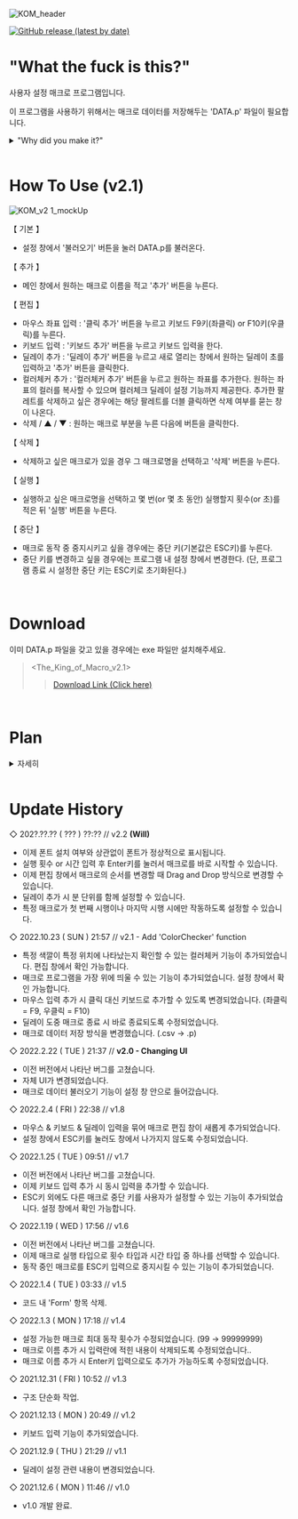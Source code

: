 ![KOM_header](https://user-images.githubusercontent.com/64591335/155003398-f30bfcc2-39b7-48e3-b4b2-e9b18a357fe2.png)

<a href = "https://github.com/Yoon-men/The_King_of_Macro/releases/tag/v2.0"><img alt="GitHub release (latest by date)" src="https://img.shields.io/github/v/release/Yoon-men/The_King_of_Macro?color=b461f2&logo=github"></a>

# "What the fuck is this?"
사용자 설정 매크로 프로그램입니다.

이 프로그램을 사용하기 위해서는 매크로 데이터를 저장해두는 'DATA.p' 파일이 필요합니다.
<details>
  <summary>"Why did you make it?"</summary>

  ![image](https://user-images.githubusercontent.com/64591335/165354839-8295c95e-883f-4a39-bf61-60a75ef76e65.png)
  
  ![image](https://user-images.githubusercontent.com/64591335/165355482-82fbd3ab-8f5b-4fcc-a0aa-99e7304302db.png)
  
  레바의 모험 하려고 만들었습니다.
  
  스킬을 쓰려면 '무색 큐브 조각'이라는 아이템이 많이 필요한데,
  
  손으로 일일이 한 번씩 클릭해가며 사기가 너무 귀찮아서 The_King_of_Macro를 만들게 되었습니다.
</details>

<br>

# How To Use (v2.1)
![KOM_v2 1_mockUp](https://user-images.githubusercontent.com/64591335/195372144-15598ea2-3e1a-4bb2-bca4-1391389d3989.png)


【 기본 】
- 설정 창에서 '불러오기' 버튼을 눌러 DATA.p를 불러온다.

【 추가 】
- 메인 창에서 원하는 매크로 이름을 적고 '추가' 버튼을 누른다.

【 편집 】
- 마우스 좌표 입력 : '클릭 추가' 버튼을 누르고 키보드 F9키(좌클릭) or F10키(우클릭)를 누른다.
- 키보드 입력 : '키보드 추가' 버튼을 누르고 키보드 입력을 한다.
- 딜레이 추가 : '딜레이 추가' 버튼을 누르고 새로 열리는 창에서 원하는 딜레이 초를 입력하고 '추가' 버튼을 클릭한다.
- 컬러체커 추가 : '컬러체커 추가' 버튼을 누르고 원하는 좌표를 추가한다. 원하는 좌표의 컬러를 복사할 수 있으며 컬러체크 딜레이 설정 기능까지 제공한다. 추가한 팔레트를 삭제하고 싶은 경우에는 해당 팔레트를 더블 클릭하면 삭제 여부를 묻는 창이 나온다.
- 삭제 / ▲ / ▼ : 원하는 매크로 부분을 누른 다음에 버튼을 클릭한다.

【 삭제 】
- 삭제하고 싶은 매크로가 있을 경우 그 매크로명을 선택하고 '삭제' 버튼을 누른다.

【 실행 】
- 실행하고 싶은 매크로명을 선택하고 몇 번(or 몇 초 동안) 실행할지 횟수(or 초)를 적은 뒤 '실행' 버튼을 누른다.

【 중단 】
- 매크로 동작 중 중지시키고 싶을 경우에는 중단 키(기본값은 ESC키)를 누른다.
- 중단 키를 변경하고 싶을 경우에는 프로그램 내 설정 창에서 변경한다. (단, 프로그램 종료 시 설정한 중단 키는 ESC키로 초기화된다.)

<br>

# Download
이미 DATA.p 파일을 갖고 있을 경우에는 exe 파일만 설치해주세요.
> <The_King_of_Macro_v2.1>
>> <a href = "https://github.com/Yoon-men/The_King_of_Macro/releases/tag/v2.1">Download Link (Click here)</a>

<br>

# Plan
<details>
<summary>자세히</summary>

- [x] 마우스 입력 추가
- [x] 실행 간격 설정 추가
- [x] 딜레이 설정 관련 변경
- [x] 키보드 입력 추가
- [x] 매크로 동작 중 중지 기능 추가
- [x] 매크로 실행 방법 선택지 추가 ex) 몇 분 동안 실행 or 몇 번 실행
- [x] 키보드 동시 입력 기능 
- [x] 매크로 동작 중 중지 키 사용자 설정 기능 추가
- [x] 설정 창에서 ESC키를 눌러도 나가지지 않도록 변경
- [x] 마우스 좌클릭, 우클릭 구분해서 저장하는 기능 추가
- [x] 매크로 편집 기능('마우스 클릭, 키보드 입력, 딜레이 추가' 통합 기능) 추가
- [x] 각 매크로 사이사이 딜레이 설정 가능토록(편집 창에서)
- [x] 특정 매크로키 삭제 기능 추가(편집 창에서)
- [x] 불러오기 기능 setting UI 내부로 이동
- [x] 자체 UI 변경(mainUI, settingUI, editUI, addDelayUI 총 4종)
- [x] 선택한 매크로가 없을 때 Up, Down 버튼이 동작하지 않도록 조치
- [x] settingUI에 '매크로 프로그램을 가장 위로' 선택 기능 추가
- [x] addClick >> 마우스 클릭이 아닌 키보드 입력으로 마우스 좌표를 추가할 수 있도록 만들기
- [x] 매크로 데이터 저장 방식 변경 (.csv -> .p)
- [x] 컬러체커 기능 추가(색깔 비교 체크)
- [ ] 딜레이 추가 시 초, 분 단위 선택하여 추가할 수 있도록 만들기
- [ ] 추가한 컬러체커 수정 가능하도록 만들기
- [ ] 이미 추가한 매크로를 수정 가능하도록 만들기(Click, Keyboard, etc.)
- [ ] 마우스 좌표 직접 입력으로 입력 추가 가능하도록 만들기
- [ ] pc 조작 기능 추가(매크로 완료 후 pc 종료, 절전 등의 동작을 설정할 수 있도록)


</details>

<br>

# Update History
◇ 202?.??.?? ( ??? ) ??:?? // v2.2 **(Will)**
- 이제 폰트 설치 여부와 상관없이 폰트가 정상적으로 표시됩니다.
- 실행 횟수 or 시간 입력 후 Enter키를 눌러서 매크로를 바로 시작할 수 있습니다.
- 이제 편집 창에서 매크로의 순서를 변경할 때 Drag and Drop 방식으로 변경할 수 있습니다.
- 딜레이 추가 시 분 단위를 함께 설정할 수 있습니다.
- 특정 매크로가 첫 번째 시행이나 마지막 시행 시에만 작동하도록 설정할 수 있습니다.

◇ 2022.10.23 ( SUN ) 21:57 // v2.1 - Add 'ColorChecker' function
- 특정 색깔이 특정 위치에 나타났는지 확인할 수 있는 컬러체커 기능이 추가되었습니다. 편집 창에서 확인 가능합니다.
- 매크로 프로그램을 가장 위에 띄울 수 있는 기능이 추가되었습니다. 설정 창에서 확인 가능합니다.
- 마우스 입력 추가 시 클릭 대신 키보드로 추가할 수 있도록 변경되었습니다. (좌클릭 = F9, 우클릭 = F10)
- 딜레이 도중 매크로 종료 시 바로 종료되도록 수정되었습니다.
- 매크로 데이터 저장 방식을 변경했습니다. (.csv -> .p)

◇ 2022.2.22 ( TUE ) 21:37 // **v2.0 - Changing UI**
- 이전 버전에서 나타난 버그를 고쳤습니다.
- 자체 UI가 변경되었습니다.
- 매크로 데이터 불러오기 기능이 설정 창 안으로 들어갔습니다.

◇ 2022.2.4 ( FRI ) 22:38 // v1.8
- 마우스 & 키보드 & 딜레이 입력을 묶어 매크로 편집 창이 새롭게 추가되었습니다.
- 설정 창에서 ESC키를 눌러도 창에서 나가지지 않도록 수정되었습니다.

◇ 2022.1.25 ( TUE ) 09:51 // v1.7
- 이전 버전에서 나타난 버그를 고쳤습니다.
- 이제 키보드 입력 추가 시 동시 입력을 추가할 수 있습니다.
- ESC키 외에도 다른 매크로 중단 키를 사용자가 설정할 수 있는 기능이 추가되었습니다. 설정 창에서 확인 가능합니다.

◇ 2022.1.19 ( WED ) 17:56 // v1.6
- 이전 버전에서 나타난 버그를 고쳤습니다.
- 이제 매크로 실행 타입으로 횟수 타입과 시간 타입 중 하나를 선택할 수 있습니다.
- 동작 중인 매크로를 ESC키 입력으로 중지시킬 수 있는 기능이 추가되었습니다.

◇ 2022.1.4 ( TUE ) 03:33 // v1.5
- 코드 내 'Form' 항목 삭제.

◇ 2022.1.3 ( MON ) 17:18 // v1.4
- 설정 가능한 매크로 최대 동작 횟수가 수정되었습니다. (99 → 99999999)
- 매크로 이름 추가 시 입력란에 적힌 내용이 삭제되도록 수정되었습니다..
- 매크로 이름 추가 시 Enter키 입력으로도 추가가 가능하도록 수정되었습니다.

◇ 2021.12.31 ( FRI ) 10:52 // v1.3
- 구조 단순화 작업.

◇ 2021.12.13 ( MON ) 20:49 // v1.2
- 키보드 입력 기능이 추가되었습니다.

◇ 2021.12.9 ( THU ) 21:29 // v1.1
- 딜레이 설정 관련 내용이 변경되었습니다.

◇ 2021.12.6 ( MON ) 11:46 // v1.0
- v1.0 개발 완료.
